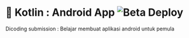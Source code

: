# 📱 Kotlin : Android App ![Beta Deploy](https://github.com/home-assistant/android/workflows/Beta%20Deploy/badge.svg)

Dicoding submission : Belajar membuat aplikasi android untuk pemula
